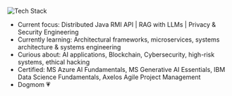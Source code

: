 ![Tech Stack](https://skillicons.dev/icons?i=java,python,nodejs,bash,linux,mysql,git,azure,docker,kubernetes,tensorflow,pytorch&theme=light)

- Current focus: Distributed Java RMI API | RAG with LLMs | Privacy & Security Engineering
- Currently learning: Architectural frameworks, microservices, systems architecture & systems engineering
- Curious about: AI applications, Blockchain, Cybersecurity, high-risk systems, ethical hacking
- Certified: MS Azure AI Fundamentals, MS Generative AI Essentials, IBM Data Science Fundamentals, Axelos Agile Project Management 
- Dogmom 💗


